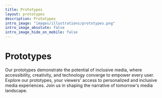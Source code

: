 ```yaml
---
title: Prototypes
layout: prototypes
description: Prototypes
intro_image: "images/illustrations/prototypes.png"
intro_image_absolute: false
intro_image_hide_on_mobile: false
---
```

# Prototypes

Our prototypes demonstrate the potential of inclusive media, where accessibility, creativity, and technology converge to empower every user. Explore our prototypes, your viewers' access to personalized and inclusive media experiences. Join us in shaping the narrative of tomorrow's media landscape.
